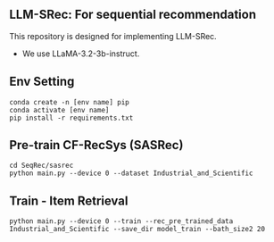 ## LLM-SRec: For sequential recommendation

This repository is designed for implementing LLM-SRec.

- We use LLaMA-3.2-3b-instruct.

## Env Setting
```
conda create -n [env name] pip
conda activate [env name]
pip install -r requirements.txt
```

## Pre-train CF-RecSys (SASRec)


```
cd SeqRec/sasrec
python main.py --device 0 --dataset Industrial_and_Scientific
```


## Train - Item Retrieval


```
python main.py --device 0 --train --rec_pre_trained_data Industrial_and_Scientific --save_dir model_train --bath_size2 20
```

